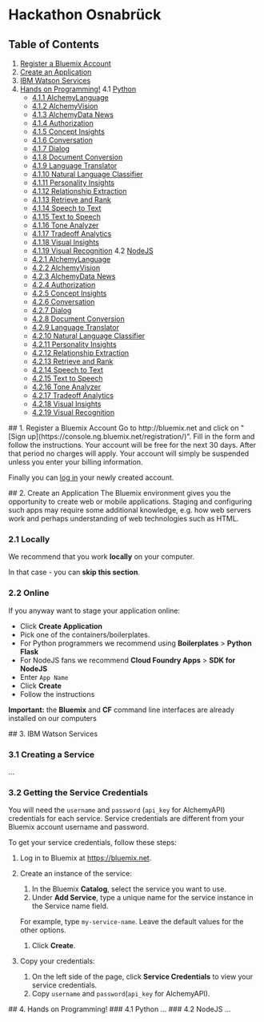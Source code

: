 # Hackathon Osnabrück

## Table of Contents
  1. [Register a Bluemix Account](#bluemixlogin)
  2. [Create an Application](#createapp)
  3. [IBM Watson Services](#services)
  4. [Hands on Programming!](#programming)
    4.1 [Python](#python)
      * [4.1.1 AlchemyLanguage](#alchemylanguage)
      * [4.1.2 AlchemyVision](#alchemyvision)
      * [4.1.3 AlchemyData News](#alchemydata-news)
      * [4.1.4 Authorization](#authorization)
      * [4.1.5 Concept Insights](#concept-insights)
      * [4.1.6 Conversation](#conversation)
      * [4.1.7 Dialog](#dialog)
      * [4.1.8 Document Conversion](#document-conversion)
      * [4.1.9 Language Translator](#language-translator)
      * [4.1.10 Natural Language Classifier](#natural-language-classifier)
      * [4.1.11 Personality Insights](#personality-insights)
      * [4.1.12 Relationship Extraction](#relationship-extraction)
      * [4.1.13 Retrieve and Rank](#retrieve-and-rank)
      * [4.1.14 Speech to Text](#speech-to-text)
      * [4.1.15 Text to Speech](#text-to-speech)
      * [4.1.16 Tone Analyzer](#tone-analyzer)
      * [4.1.17 Tradeoff Analytics](#tradeoff-analytics)
      * [4.1.18 Visual Insights](#visual-insights)
      * [4.1.19 Visual Recognition](#visual-recognition)
    4.2 [NodeJS](#nodejs)
      * [4.2.1 AlchemyLanguage](#alchemylanguage2)
      * [4.2.2 AlchemyVision](#alchemyvision2)
      * [4.2.3 AlchemyData News](#alchemydata-news2)
      * [4.2.4 Authorization](#authorization2)
      * [4.2.5 Concept Insights](#concept-insights2)
      * [4.2.6 Conversation](#conversation2)
      * [4.2.7 Dialog](#dialog2)
      * [4.2.8 Document Conversion](#document-conversion2)
      * [4.2.9 Language Translator](#language-translator2)
      * [4.2.10 Natural Language Classifier](#natural-language-classifier2)
      * [4.2.11 Personality Insights](#personality-insights2)
      * [4.2.12 Relationship Extraction](#relationship-extraction2)
      * [4.2.13 Retrieve and Rank](#retrieve-and-rank2)
      * [4.2.14 Speech to Text](#speech-to-text2)
      * [4.2.15 Text to Speech](#text-to-speech2)
      * [4.2.16 Tone Analyzer](#tone-analyzer2)
      * [4.2.17 Tradeoff Analytics](#tradeoff-analytics2)
      * [4.2.18 Visual Insights](#visual-insights2)
      * [4.2.19 Visual Recognition](#visual-recognition2)


<a name="bluemixlogin" />
## 1. Register a Bluemix Account
Go to http://bluemix.net and click on "[Sign up](https://console.ng.bluemix.net/registration/)". Fill in the form and follow the instructions. Your account will be free for the next 30 days. After that period no charges will apply. Your account will simply be suspended unless you enter your billing information.

Finally you can [log in](https://idaas.iam.ibm.com/) your newly created account.


<a name="createapp" />
## 2. Create an Application
The Bluemix environment gives you the opportunity to create web or mobile applications. Staging and configuring such apps may require some additional knowledge, e.g. how web servers work and perhaps understanding of web technologies such as HTML.

### 2.1 Locally
We recommend that you work **locally** on your computer.

In that case - you can **skip this section**.

### 2.2 Online
If you anyway want to stage your application online:
  - Click **Create Application**
  - Pick one of the containers/boilerplates.
   - For Python programmers we recommend using **Boilerplates** > **Python Flask**
   - For NodeJS fans we recommend **Cloud Foundry Apps** > **SDK for NodeJS**
  - Enter `App Name`
  - Click **Create**
  - Follow the instructions

**Important:** the **Bluemix** and **CF** command line interfaces are already installed on our computers


<a name="services" />
## 3. IBM Watson Services

### 3.1 Creating a Service
...

### 3.2 Getting the Service Credentials
You will need the `username` and `password` (`api_key` for AlchemyAPI) credentials for each service. Service credentials are different from your Bluemix account username and password.

To get your service credentials, follow these steps:
 1. Log in to Bluemix at https://bluemix.net.

 1. Create an instance of the service:
     1. In the Bluemix **Catalog**, select the service you want to use.
     1. Under **Add Service**, type a unique name for the service instance in the Service name field.
     
     For example, type `my-service-name`. Leave the default values for the other options.
     1. Click **Create**.

 1. Copy your credentials:
     1. On the left side of the page, click **Service Credentials** to view your service credentials.
     1. Copy `username` and `password`(`api_key` for AlchemyAPI).

<a name="programming" />
## 4. Hands on Programming!

<a name="python" />
### 4.1 Python
...

<a name="nodejs" />
### 4.2 NodeJS
...
